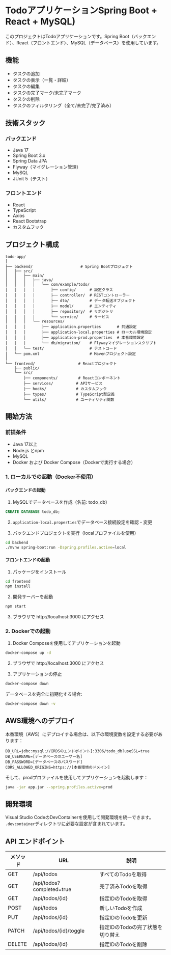 # TodoアプリケーションSpring Boot + React + MySQL)

このプロジェクトはTodoアプリケーションです。Spring Boot（バックエンド）、React（フロントエンド）、MySQL（データベース）を使用しています。

## 機能

- タスクの追加
- タスクの表示（一覧・詳細）
- タスクの編集
- タスクの完了マーク/未完了マーク
- タスクの削除
- タスクのフィルタリング（全て/未完了/完了済み）

## 技術スタック

### バックエンド
- Java 17
- Spring Boot 3.x
- Spring Data JPA
- Flyway（マイグレーション管理）
- MySQL
- JUnit 5（テスト）

### フロントエンド
- React
- TypeScript
- Axios
- React Bootstrap
- カスタムフック

## プロジェクト構成

```
todo-app/
│
├── backend/                     # Spring Bootプロジェクト
│   ├── src/
│   │   ├── main/
│   │   │   ├── java/
│   │   │   │   └── com/example/todo/
│   │   │   │       ├── config/      # 設定クラス
│   │   │   │       ├── controller/  # RESTコントローラー
│   │   │   │       ├── dto/         # データ転送オブジェクト
│   │   │   │       ├── model/       # エンティティ
│   │   │   │       ├── repository/  # リポジトリ
│   │   │   │       └── service/     # サービス
│   │   │   └── resources/
│   │   │       ├── application.properties       # 共通設定
│   │   │       ├── application-local.properties # ローカル環境設定
│   │   │       ├── application-prod.properties  # 本番環境設定
│   │   │       └── db/migration/    # Flywayマイグレーションスクリプト
│   │   └── test/                    # テストコード
│   └── pom.xml                      # Mavenプロジェクト設定
│
└── frontend/                   # Reactプロジェクト
    ├── public/
    └── src/
        ├── components/         # Reactコンポーネント
        ├── services/          # APIサービス
        ├── hooks/             # カスタムフック
        ├── types/             # TypeScript型定義
        └── utils/             # ユーティリティ関数
```

## 開始方法

### 前提条件
- Java 17以上
- Node.js とnpm
- MySQL
- Docker および Docker Compose（Dockerで実行する場合）

### 1. ローカルでの起動（Docker不使用）

#### バックエンドの起動
1. MySQLでデータベースを作成（名前: todo_db）
```sql
CREATE DATABASE todo_db;
```

2. `application-local.properties`でデータベース接続設定を確認・変更

3. バックエンドプロジェクトを実行（localプロファイルを使用）
```bash
cd backend
./mvnw spring-boot:run -Dspring.profiles.active=local
```

#### フロントエンドの起動
1. パッケージをインストール
```bash
cd frontend
npm install
```

2. 開発サーバーを起動
```bash
npm start
```

3. ブラウザで http://localhost:3000 にアクセス

### 2. Dockerでの起動

1. Docker Composeを使用してアプリケーションを起動
```bash
docker-compose up -d
```

2. ブラウザで http://localhost:3000 にアクセス

3. アプリケーションの停止
```bash
docker-compose down
```

データベースを完全に初期化する場合:
```bash
docker-compose down -v
```

## AWS環境へのデプロイ

本番環境（AWS）にデプロイする場合は、以下の環境変数を設定する必要があります：

```
DB_URL=jdbc:mysql://[RDSのエンドポイント]:3306/todo_db?useSSL=true
DB_USERNAME=[データベースのユーザー名]
DB_PASSWORD=[データベースのパスワード]
CORS_ALLOWED_ORIGINS=https://[本番環境のドメイン]
```

そして、prodプロファイルを使用してアプリケーションを起動します：

```bash
java -jar app.jar --spring.profiles.active=prod
```

## 開発環境

Visual Studio CodeのDevContainerを使用して開発環境を統一できます。
`.devcontainer`ディレクトリに必要な設定が含まれています。

## API エンドポイント

| メソッド | URL                      | 説明                          |
|---------|--------------------------|------------------------------|
| GET     | /api/todos               | すべてのTodoを取得              |
| GET     | /api/todos?completed=true| 完了済みTodoを取得             |
| GET     | /api/todos/{id}          | 指定IDのTodoを取得             |
| POST    | /api/todos               | 新しいTodoを作成               |
| PUT     | /api/todos/{id}          | 指定IDのTodoを更新             |
| PATCH   | /api/todos/{id}/toggle   | 指定IDのTodoの完了状態を切り替え |
| DELETE  | /api/todos/{id}          | 指定IDのTodoを削除             |